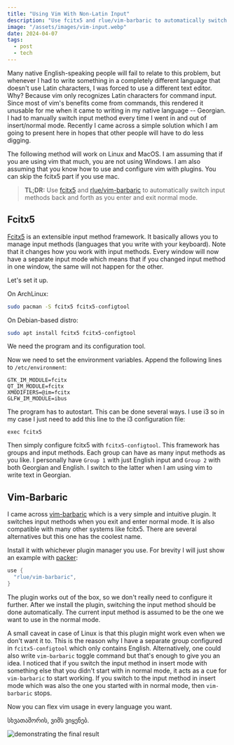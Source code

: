 ```yaml
---
title: "Using Vim With Non-Latin Input"
description: "Use fcitx5 and rlue/vim-barbaric to automatically switch input methods back and forth as you enter and exit normal mode."
image: "/assets/images/vim-input.webp"
date: 2024-04-07
tags:
  - post
  - tech
---
```


Many native English-speaking people will fail to relate to this problem,
but whenever I had to write something in a completely different language
that doesn't use Latin characters, I was forced to use a different text editor.
Why? Because vim only recognizes Latin characters for command input.
Since most of vim's benefits come from commands,
this rendered it unusable for me when it came to writing in my native language -- Georgian.
I had to manually switch input method every time I went in and out of insert/normal mode.
Recently I came across a simple solution which I am going to present here in hopes
that other people will have to do less digging.

The following method will work on Linux and MacOS.
I am assuming that if you are using vim that much, you are not using Windows.
I am also assuming that you know how to use and configure vim with plugins.
You can skip the fcitx5 part if you use mac.

> **TL;DR:** Use [fcitx5](https://wiki.archlinux.org/title/Fcitx5)
> and [rlue/vim-barbaric](https://github.com/rlue/vim-barbaric)
> to automatically switch input methods back and forth as you enter and exit normal mode.

## Fcitx5

[Fcitx5](https://wiki.archlinux.org/title/Fcitx5) is an extensible input method framework.
It basically allows you to manage input methods (languages that you write with your keyboard).
Note that it changes how you work with input methods.
Every window will now have a separate input mode
which means that if you changed input method in one window, the same will not happen for the other.

Let's set it up.

On ArchLinux:

```sh
sudo pacman -S fcitx5 fcitx5-configtool
```

On Debian-based distro:

```sh
sudo apt install fcitx5 fcitx5-configtool
```

We need the program and its configuration tool.

Now we need to set the environment variables.
Append the following lines to `/etc/environment`:

```
GTK_IM_MODULE=fcitx
QT_IM_MODULE=fcitx
XMODIFIERS=@im=fcitx
GLFW_IM_MODULE=ibus
```

The program has to autostart. This can be done several ways.
I use i3 so in my case I just need to add this line to the i3 configuration file:

```
exec fcitx5
```

Then simply configure fcitx5 with `fcitx5-configtool`.
This framework has groups and input methods.
Each group can have as many input methods as you like.
I personally have `Group 1` with just English input
and `Group 2` with both Georgian and English.
I switch to the latter when I am using vim to write text in Georgian.

## Vim-Barbaric

I came across [vim-barbaric](https://github.com/rlue/vim-barbaric)
which is a very simple and intuitive plugin.
It switches input methods when you exit and enter normal mode.
It is also compatible with many other systems like fcitx5.
There are several alternatives but this one has the coolest name.

Install it with whichever plugin manager you use.
For brevity I will just show an example with [packer](https://github.com/wbthomason/packer.nvim):

```lua
use {
  "rlue/vim-barbaric",
}
```

The plugin works out of the box, so we don't really need to configure it further.
After we install the plugin, switching the input method should be done automatically.
The current input method is assumed to be the one we want to use in the normal mode.

A small caveat in case of Linux is that this plugin might work even when we don't want it to.
This is the reason why I have a separate group configured in `fcitx5-configtool`
which only contains English.
Alternatively, one could also write `vim-barbaric` toggle command but that's enough to give you an idea.
I noticed that if you switch the input method in insert mode with something else that you didn't start
with in normal mode, it acts as a cue for `vim-barbaric` to start working.
If you switch to the input method in insert mode which was also the one you started with in normal mode,
then `vim-barbaric` stops.

Now you can flex vim usage in every language you want.

სხვათაშორის, ვიმს ვიყენებ.

![demonstrating the final result](https://i.imgur.com/nfZ9riD.gif)
